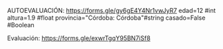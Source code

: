 AUTOEVALUACIÓN: https://forms.gle/gy6gE4Y4Nr1vwJyR7
edad=12 #int
altura=1.9 #float
provincia="Córdoba: Córdoba"#string
casado=False #Boolean


Evaluación:
https://forms.gle/exwrTgqY95BN7iSf8
